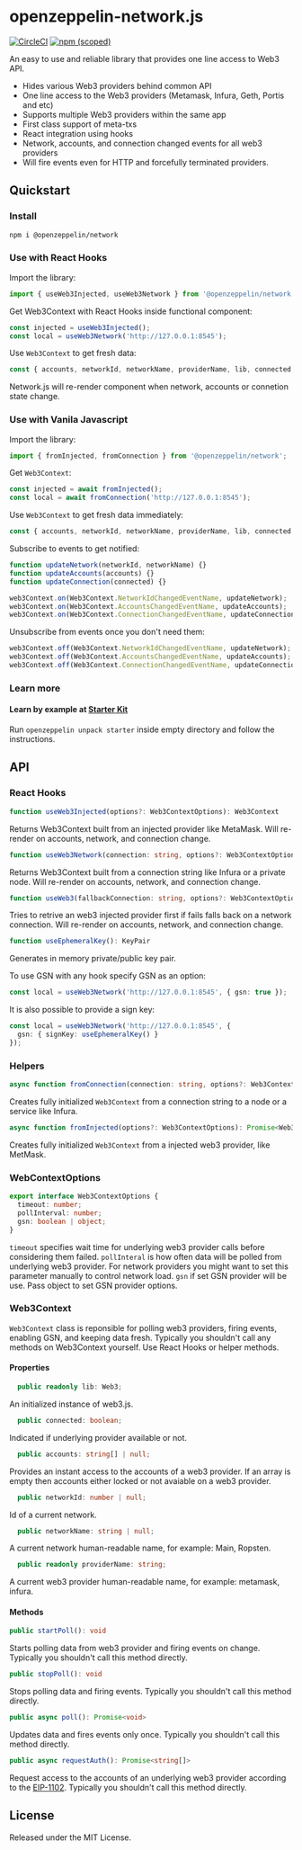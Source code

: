 # openzeppelin-network.js
[![CircleCI](https://circleci.com/gh/OpenZeppelin/openzeppelin-network.js.svg?style=svg)](https://circleci.com/gh/OpenZeppelin/openzeppelin-network.js)
[![npm (scoped)](https://img.shields.io/npm/v/@openzeppelin/network)](https://www.npmjs.com/package/@openzeppelin/network)

An easy to use and reliable library that provides one line access to Web3 API.
* Hides various Web3 providers behind common API
* One line access to the Web3 providers (Metamask, Infura, Geth, Portis and etc)
* Supports multiple Web3 providers within the same app
* First class support of meta-txs
* React integration using hooks
* Network, accounts, and connection changed events for all web3 providers
* Will fire events even for HTTP and forcefully terminated providers.

## Quickstart

### Install

```bash
npm i @openzeppelin/network
```

### Use with React Hooks
Import the library:

```javascript
import { useWeb3Injected, useWeb3Network } from '@openzeppelin/network';
```

Get Web3Context with React Hooks inside functional component:

```javascript
const injected = useWeb3Injected();
const local = useWeb3Network('http://127.0.0.1:8545');
```

Use `Web3Context` to get fresh data:

```javascript
const { accounts, networkId, networkName, providerName, lib, connected } = web3Context;
```

Network.js will re-render component when network, accounts or connetion state change.

### Use with Vanila Javascript
Import the library:

```javascript
import { fromInjected, fromConnection } from '@openzeppelin/network';
```

Get `Web3Context`:

```javascript
const injected = await fromInjected();
const local = await fromConnection('http://127.0.0.1:8545');
```

Use `Web3Context` to get fresh data immediately:

```javascript
const { accounts, networkId, networkName, providerName, lib, connected } = web3Context;
```

Subscribe to events to get notified:

```javascript
function updateNetwork(networkId, networkName) {}
function updateAccounts(accounts) {}
function updateConnection(connected) {}

web3Context.on(Web3Context.NetworkIdChangedEventName, updateNetwork);
web3Context.on(Web3Context.AccountsChangedEventName, updateAccounts);
web3Context.on(Web3Context.ConnectionChangedEventName, updateConnection);
```

Unsubscribe from events once you don't need them:

```javascript
web3Context.off(Web3Context.NetworkIdChangedEventName, updateNetwork);
web3Context.off(Web3Context.AccountsChangedEventName, updateAccounts);
web3Context.off(Web3Context.ConnectionChangedEventName, updateConnection);

```

### Learn more
#### Learn by example at [Starter Kit](https://github.com/OpenZeppelin/starter-kit/tree/stable)
Run `openzeppelin unpack starter` inside empty directory and follow the instructions.

## API

### React Hooks

```typescript
function useWeb3Injected(options?: Web3ContextOptions): Web3Context
```
Returns Web3Context built from an injected provider like MetaMask. Will re-render on accounts, network, and connection change.

```typescript
function useWeb3Network(connection: string, options?: Web3ContextOptions): Web3Context
```

Returns Web3Context built from a connection string like Infura or a private node. Will re-render on accounts, network, and connection change.

```typescript
function useWeb3(fallbackConnection: string, options?: Web3ContextOptions): Web3Context
```
Tries to retrive an web3 injected provider first if fails falls back on a network connection. Will re-render on accounts, network, and connection change.

```typescript
function useEphemeralKey(): KeyPair
```
Generates in memory private/public key pair.

To use GSN with any hook specify GSN as an option:

```typescript
const local = useWeb3Network('http://127.0.0.1:8545', { gsn: true });
```

It is also possible to provide a sign key:

```typescript
const local = useWeb3Network('http://127.0.0.1:8545', { 
  gsn: { signKey: useEphemeralKey() } 
});
```

### Helpers

```typescript
async function fromConnection(connection: string, options?: Web3ContextOptions): Promise<Web3Context>
```
Creates fully initialized `Web3Context` from a connection string to a node or a service like Infura.

```typescript
async function fromInjected(options?: Web3ContextOptions): Promise<Web3Context>
```

Creates fully initialized `Web3Context` from a injected web3 provider, like MetMask.

### WebContextOptions

```typescript
export interface Web3ContextOptions {
  timeout: number;
  pollInterval: number;
  gsn: boolean | object;
}
```

`timeout` specifies wait time for underlying web3 provider calls before considering them failed.
`pollInteral` is how often data will be polled from underlying web3 provider. For network providers you might want to set this parameter manually to control network load.
`gsn` if set GSN provider will be use. Pass object to set GSN provider options.

### Web3Context
`Web3Context` class is reponsible for polling web3 providers, firing events, enabling GSN, and keeping data fresh. Typically you shouldn't call any methods on Web3Context yourself. Use React Hooks or helper methods.

#### Properties
```typescript
  public readonly lib: Web3;
```
An initialized instance of web3.js.

```typescript
  public connected: boolean;
```
Indicated if underlying provider available or not.

```typescript
  public accounts: string[] | null;
```
Provides an instant access to the accounts of a web3 provider. If an array is empty then accounts either locked or not avaiable on a web3 provider.

```typescript
  public networkId: number | null;
```
Id of a current network.

```typescript
  public networkName: string | null;
```
A current network human-readable name, for example: Main, Ropsten.

```typescript
  public readonly providerName: string;
```
A current web3 provider human-readable name, for example: metamask, infura.

#### Methods

```typescript
public startPoll(): void
```
Starts polling data from web3 provider and firing events on change. Typically you shouldn't call this method directly.

```typescript
public stopPoll(): void
```
Stops polling data and firing events. Typically you shouldn't call this method directly.

```typescript
public async poll(): Promise<void>
```
Updates data and fires events only once. Typically you shouldn't call this method directly.

```typescript
public async requestAuth(): Promise<string[]>
```
Request access to the accounts of an underlying web3 provider according to the [EIP-1102](https://github.com/ethereum/EIPs/blob/master/EIPS/eip-1102.md). Typically you shouldn't call this method directly.

## License

Released under the MIT License.
